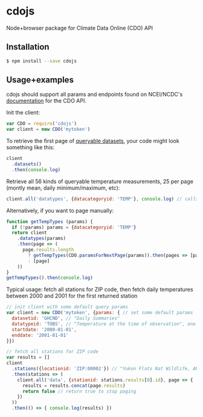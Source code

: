 # cdojs
Node+browser package for Climate Data Online (CDO) API

## Installation
```sh
$ npm install --save cdojs
```

## Usage+examples
cdojs should support all params and endpoints found on NCEI/NCDC's
[documentation](http://www.ncdc.noaa.gov/cdo-web/webservices/v2)
for the CDO API.

Init the client:
```js
var CDO = require('cdojs')
var client = new CDO('mytoken')
```

To retrieve the first page of
[queryable datasets](http://www.ncdc.noaa.gov/cdo-web/webservices/v2#datasets),
your code might look something like this:
```js
client
  .datasets()
  .then(console.log)
```

Retrieve all 56 kinds of queryable temperature measurements, 25 per page
(montly mean, daily minimum/maximum, etc):
```js
client.all('datatypes', {datacategoryid: 'TEMP'}, console.log) // calls console.log once per page
```

Alternatively, if you want to page manually:
```js
function getTempTypes (params) {
  if (!params) params = {datacategoryid: 'TEMP'}
  return client
    .datatypes(params)
    .then(page => (
      page.results.length
        ? getTempTypes(CDO.paramsForNextPage(params)).then(pages => [page, ...pages])
        : [page]
    ))
}
getTempTypes().then(console.log)
```

Typical usage: fetch all stations for ZIP code, then fetch daily temperatures
between 2000 and 2001 for the first returned station
```js
// init client with some default query params
var client = new CDO('mytoken', {params: { // set some default params
  datasetid: 'GHCND', // "Daily Summaries"
  datatypeid: 'TOBS', // "Temperature at the time of observation", one of the TEMP datatypes returned by the above query
  startdate: '2000-01-01',
  enddate: '2001-01-01'
}})

// fetch all stations for ZIP code
var results = []
client
  .stations({locationid: 'ZIP:00002'}) // "Yukon Flats Nat Wildlife, AK 00002". Not all ZIPs have a station
  .then(stations => (
    client.all('data', {stationid: stations.results[0].id}, page => {
      results = results.concat(page.results)
      return false // return true to stop paging
    })
  ))
  .then(() => { console.log(results) })
```
